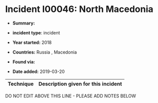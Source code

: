 # Incident I00046: North Macedonia

* **Summary:** 

* **incident type**: incident

* **Year started:** 2018

* **Countries:** Russia , Macedonia

* **Found via:** 

* **Date added:** 2019-03-20
 

| Technique | Description given for this incident |
| --------- | ------------------------- |


DO NOT EDIT ABOVE THIS LINE - PLEASE ADD NOTES BELOW